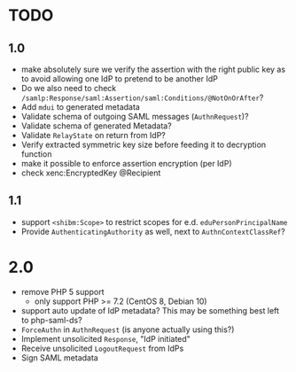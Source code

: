 # TODO
 
## 1.0

- make absolutely sure we verify the assertion with the right public key as to
  avoid allowing one IdP to pretend to be another IdP
- Do we also need to check `/samlp:Response/saml:Assertion/saml:Conditions/@NotOnOrAfter`?
- Add `mdui` to generated metadata
- Validate schema of outgoing SAML messages (`AuthnRequest`)?
- Validate schema of generated Metadata?
- Validate `RelayState` on return from IdP?
- Verify extracted symmetric key size before feeding it to decryption function
- make it possible to enforce assertion encryption (per IdP)
- check xenc:EncryptedKey @Recipient

## 1.1

- support `<shibm:Scope>` to restrict scopes for e.d. `eduPersonPrincipalName`
- Provide `AuthenticatingAuthority` as well, next to `AuthnContextClassRef`?

# 2.0

- remove PHP 5 support
  - only support PHP >= 7.2 (CentOS 8, Debian 10)
- support auto update of IdP metadata? This may be something best left to 
  php-saml-ds?
- `ForceAuthn` in `AuthnRequest` (is anyone actually using this?)
- Implement unsolicited `Response`, "IdP initiated"
- Receive unsolicited `LogoutRequest` from IdPs
- Sign SAML metadata
